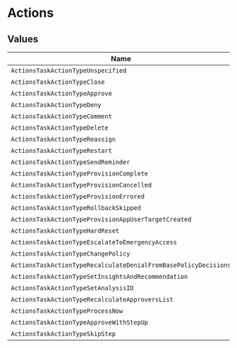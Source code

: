 # Actions


## Values

| Name                                                            | Value                                                           |
| --------------------------------------------------------------- | --------------------------------------------------------------- |
| `ActionsTaskActionTypeUnspecified`                              | TASK_ACTION_TYPE_UNSPECIFIED                                    |
| `ActionsTaskActionTypeClose`                                    | TASK_ACTION_TYPE_CLOSE                                          |
| `ActionsTaskActionTypeApprove`                                  | TASK_ACTION_TYPE_APPROVE                                        |
| `ActionsTaskActionTypeDeny`                                     | TASK_ACTION_TYPE_DENY                                           |
| `ActionsTaskActionTypeComment`                                  | TASK_ACTION_TYPE_COMMENT                                        |
| `ActionsTaskActionTypeDelete`                                   | TASK_ACTION_TYPE_DELETE                                         |
| `ActionsTaskActionTypeReassign`                                 | TASK_ACTION_TYPE_REASSIGN                                       |
| `ActionsTaskActionTypeRestart`                                  | TASK_ACTION_TYPE_RESTART                                        |
| `ActionsTaskActionTypeSendReminder`                             | TASK_ACTION_TYPE_SEND_REMINDER                                  |
| `ActionsTaskActionTypeProvisionComplete`                        | TASK_ACTION_TYPE_PROVISION_COMPLETE                             |
| `ActionsTaskActionTypeProvisionCancelled`                       | TASK_ACTION_TYPE_PROVISION_CANCELLED                            |
| `ActionsTaskActionTypeProvisionErrored`                         | TASK_ACTION_TYPE_PROVISION_ERRORED                              |
| `ActionsTaskActionTypeRollbackSkipped`                          | TASK_ACTION_TYPE_ROLLBACK_SKIPPED                               |
| `ActionsTaskActionTypeProvisionAppUserTargetCreated`            | TASK_ACTION_TYPE_PROVISION_APP_USER_TARGET_CREATED              |
| `ActionsTaskActionTypeHardReset`                                | TASK_ACTION_TYPE_HARD_RESET                                     |
| `ActionsTaskActionTypeEscalateToEmergencyAccess`                | TASK_ACTION_TYPE_ESCALATE_TO_EMERGENCY_ACCESS                   |
| `ActionsTaskActionTypeChangePolicy`                             | TASK_ACTION_TYPE_CHANGE_POLICY                                  |
| `ActionsTaskActionTypeRecalculateDenialFromBasePolicyDecisions` | TASK_ACTION_TYPE_RECALCULATE_DENIAL_FROM_BASE_POLICY_DECISIONS  |
| `ActionsTaskActionTypeSetInsightsAndRecommendation`             | TASK_ACTION_TYPE_SET_INSIGHTS_AND_RECOMMENDATION                |
| `ActionsTaskActionTypeSetAnalysisID`                            | TASK_ACTION_TYPE_SET_ANALYSIS_ID                                |
| `ActionsTaskActionTypeRecalculateApproversList`                 | TASK_ACTION_TYPE_RECALCULATE_APPROVERS_LIST                     |
| `ActionsTaskActionTypeProcessNow`                               | TASK_ACTION_TYPE_PROCESS_NOW                                    |
| `ActionsTaskActionTypeApproveWithStepUp`                        | TASK_ACTION_TYPE_APPROVE_WITH_STEP_UP                           |
| `ActionsTaskActionTypeSkipStep`                                 | TASK_ACTION_TYPE_SKIP_STEP                                      |